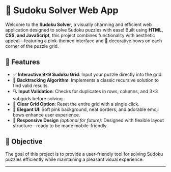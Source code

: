 # 🎀 Sudoku Solver Web App

Welcome to the **Sudoku Solver**, a visually charming and efficient web application designed to solve Sudoku puzzles with ease! Built using **HTML, CSS, and JavaScript**, this project combines functionality with aesthetic appeal—featuring a pink-themed interface and 🎀 decorative bows on each corner of the puzzle grid.

## 🌟 Features

- ✅ **Interactive 9×9 Sudoku Grid**: Input your puzzle directly into the grid.
- 🧠 **Backtracking Algorithm**: Implements a classic recursive solution to find valid results.
- 🔍 **Input Validation**: Checks for duplicates in rows, columns, and 3×3 subgrids before solving.
- 🧹 **Clear Grid Option**: Reset the entire grid with a single click.
- 🎀 **Elegant UI**: Soft pink background, neat borders, and adorable emoji bows enhance user experience.
- 📱 **Responsive Design** *(optional for future)*: Designed with flexible layout structure—ready to be made mobile-friendly.

## 🎯 Objective

The goal of this project is to provide a user-friendly tool for solving Sudoku puzzles efficiently while maintaining a pleasant visual experience.

---
